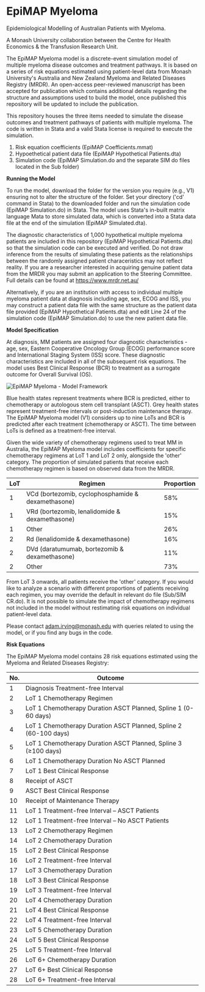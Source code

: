 # EpiMAP Myeloma
Epidemiological Modelling of Australian Patients with Myeloma.

A Monash University collaboration between the Centre for Health Economics & the Transfusion Research Unit.

The EpiMAP Myeloma model is a discrete-event simulation model of  multiple myeloma disease outcomes and treatment pathways. It is based on a series of risk equations estimated using patient-level data from Monash University's Australia and New Zealand Myeloma and Related Diseases Registry (MRDR). An open-access peer-reviewed manuscript has been accepted for publication which contains additional details regarding the structure and assumptions used to build the model, once published this repository will be updated to include the publication.

This repository houses the three items needed to simulate the disease outcomes and treatment pathways of patients with multiple myeloma. The code is written in Stata and a valid Stata license is required to execute the simulation.

1. Risk equation coefficients (EpiMAP Coefficients.mmat)
2. Hypoethetical patient data file (EpiMAP Hypothetical Patients.dta)
3. Simulation code (EpiMAP Simulation.do and the separate SIM do files located in the Sub folder)

**Running the Model**

To run the model, download the folder for the version you require (e.g., V1) ensuring not to alter the structure of the folder. Set your directory ('cd' command in Stata) to the downloaded folder and run the simulation code (EpiMAP Simulation.do) in Stata. The model uses Stata's in-built matrix language Mata to store simulated data, which is converted into a Stata data file at the end of the simulation (EpiMAP Simulated.dta).

The diagnostic characteristics of 1,000 hypothetical multiple myeloma patients are included in this repository (EpiMAP Hypothetical Patients.dta) so that the simulation code can be executed and verified. Do not draw inference from the results of simulating these patients as the relationships between the randomly assigned patient characeristics may not reflect reality. If you are a researcher interested in acquiring genuine patient data from the MRDR you may submit an application to the Steering Committee. Full details can be found at https://www.mrdr.net.au/

Alternatively, if you are an institution with access to individual multiple myeloma patient data at diagnosis including age, sex, ECOG and ISS, you may construct a patient data file with the same structure as the patient data file provided (EpiMAP Hypothetical Patients.dta) and edit Line 24 of the simulation code (EpiMAP Simulation.do) to use the new patient data file.

**Model Specification**

At diagnosis, MM patients are assigned four diagnostic characteristics - age, sex, Eastern Cooperative Oncology Group (ECOG) performance score and International Staging System (ISS) score. These diagnostic characteristics are included in all of the subsequent risk equations. The model uses Best Clinical Response (BCR) to treatment as a surrogate outcome for Overall Survival (OS).

![EpiMAP Myeloma - Model Framework](https://github.com/user-attachments/assets/3ae58966-9eb4-4a9a-b9b6-509fb8b1d952)

Blue health states represent treatments where BCR is predicted, either to chemotherapy or autologous stem cell transplant (ASCT). Grey health states represent treatment-free intervals or post-induction maintenance therapy. The EpiMAP Myeloma model (V1) considers up to nine LoTs and BCR is predicted after each treatment (chemotherapy or ASCT). The time between LoTs is defined as a treatment-free interval.

Given the wide variety of chemotherapy regimens used to treat MM in Australia, the EpiMAP Myeloma model includes coefficients for specific chemotherapy regimens at LoT 1 and LoT 2 only, alongside the 'other' category. The proportion of simulated patients that receive each chemotherapy regimen is based on observed data from the MRDR.

| LoT | Regimen | Proportion | 
| --- | ------- | ---------- |
| 1 | VCd (bortezomib, cyclophosphamide & dexamethasone) | 58% |
| 1 | VRd (bortezomib, lenalidomide & dexamethasone) | 15% |
| 1 | Other | 26% |
| 2 | Rd (lenalidomide & dexamethasone) | 16% |
| 2 | DVd (daratumumab, bortezomib & dexamethasone) | 11% |
| 2 | Other | 73% |

From LoT 3 onwards, all patients receive the 'other' category. If you would like to analyze a scenario with different proportions of patients receiving each regimen, you may override the default in relevant do file (Sub/SIM CR.do). It is not possible to simulate the impact of chemotherapy regimens not included in the model without restimating risk equations on individual patient-level data.

Please contact adam.irving@monash.edu with queries related to using the model, or if you find any bugs in the code.

**Risk Equations**

The EpiMAP Myeloma model contains 28 risk equations estimated using the Myeloma and Related Diseases Registry:

| No. | Outcome |
| --- | ------- | 
| 1 | Diagnosis Treatment-free Interval |
| 2 | LoT 1 Chemotherapy Regimen |
| 3 | LoT 1 Chemotherapy Duration ASCT Planned, Spline 1 (0-60 days) |
| 4 | LoT 1 Chemotherapy Duration ASCT Planned, Spline 2 (60-100 days) | 
| 5 | LoT 1 Chemotherapy Duration ASCT Planned, Spline 3 (≥100 days) |
| 6 | LoT 1 Chemotherapy Duration No ASCT Planned |
| 7 | LoT 1 Best Clinical Response |
| 8 | Receipt of ASCT |
| 9 | ASCT Best Clinical Response |
| 10 | Receipt of Maintenance Therapy | 
| 11 | LoT 1 Treatment-free Interval – ASCT Patients |
| 12 | LoT 1 Treatment-free Interval – No ASCT Patients |
| 13 | LoT 2 Chemotherapy Regimen |
| 14 | LoT 2 Chemotherapy Duration |
| 15 | LoT 2 Best Clinical Response |
| 16 | LoT 2 Treatment-free Interval | 
| 17 | LoT 3 Chemotherapy Duration |
| 18 | LoT 3 Best Clinical Response |
| 19 | LoT 3 Treatment-free Interval |
| 20 | LoT 4 Chemotherapy Duration |
| 21 | LoT 4 Best Clinical Response |
| 22 | LoT 4 Treatment-free Interval |
| 23 | LoT 5 Chemotherapy Duration |
| 24 | LoT 5 Best Clinical Response |
| 25 | LoT 5 Treatment-free Interval |
| 26 | LoT 6+ Chemotherapy Duration |
| 27 | LoT 6+ Best Clinical Response |
| 28 | LoT 6+ Treatment-free Interval |
